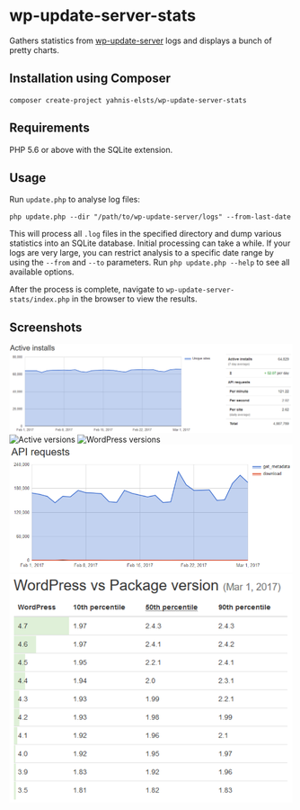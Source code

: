 # wp-update-server-stats
Gathers statistics from [wp-update-server](https://github.com/YahnisElsts/wp-update-server) logs and displays a bunch of pretty charts.

Installation using Composer
---------------------------

```
composer create-project yahnis-elsts/wp-update-server-stats
```

Requirements
------------
PHP 5.6 or above with the SQLite extension.

Usage
-----

Run `update.php` to analyse log files:
```
php update.php --dir "/path/to/wp-update-server/logs" --from-last-date
```

This will process all `.log` files in the specified directory and dump various statistics into an SQLite database. Initial processing can take a while. If your logs are very large, you can restrict analysis to a specific date range by using the `--from` and `--to` parameters. Run `php update.php --help` to see all available options.

After the process is complete, navigate to `wp-update-server-stats/index.php` in the browser to view the results.

Screenshots
-----------

![Active installs](screenshots/active-installs.png?raw=true)
![Active versions](screenshots/active-version.png?raw=true)
![WordPress versions](screenshots/wp-versions.png?raw=true)
![API requests](screenshots/api-requests.png?raw=true)
![WordPress vs Plugin version](screenshots/wp-vs-package.png?raw=true)